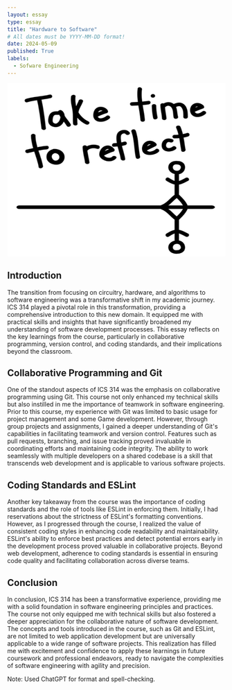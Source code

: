 ```yaml
---
layout: essay
type: essay
title: "Hardware to Software"
# All dates must be YYYY-MM-DD format!
date: 2024-05-09
published: True
labels:
  - Sofware Engineering
---
```


<img height= "400px" width="700px" class="rounded float-start pe-4" src="../img/take-time-to-reflect.jpg">

## Introduction

The transition from focusing on circuitry, hardware, and algorithms to software engineering was a transformative shift in my academic journey. ICS 314 played a pivotal role in this transformation, providing a comprehensive introduction to this new domain. It equipped me with practical skills and insights that have significantly broadened my understanding of software development processes. This essay reflects on the key learnings from the course, particularly in collaborative programming, version control, and coding standards, and their implications beyond the classroom.

## Collaborative Programming and Git

One of the standout aspects of ICS 314 was the emphasis on collaborative programming using Git. This course not only enhanced my technical skills but also instilled in me the importance of teamwork in software engineering. Prior to this course, my experience with Git was limited to basic usage for project management and some Game development. However, through group projects and assignments, I gained a deeper understanding of Git's capabilities in facilitating teamwork and version control. Features such as pull requests, branching, and issue tracking proved invaluable in coordinating efforts and maintaining code integrity. The ability to work seamlessly with multiple developers on a shared codebase is a skill that transcends web development and is applicable to various software projects.

## Coding Standards and ESLint

Another key takeaway from the course was the importance of coding standards and the role of tools like ESLint in enforcing them. Initially, I had reservations about the strictness of ESLint's formatting conventions. However, as I progressed through the course, I realized the value of consistent coding styles in enhancing code readability and maintainability. ESLint's ability to enforce best practices and detect potential errors early in the development process proved valuable in collaborative projects. Beyond web development, adherence to coding standards is essential in ensuring code quality and facilitating collaboration across diverse teams.

## Conclusion

In conclusion, ICS 314 has been a transformative experience, providing me with a solid foundation in software engineering principles and practices. The course not only equipped me with technical skills but also fostered a deeper appreciation for the collaborative nature of software development. The concepts and tools introduced in the course, such as Git and ESLint, are not limited to web application development but are universally applicable to a wide range of software projects. This realization has filled me with excitement and confidence to apply these learnings in future coursework and professional endeavors, ready to navigate the complexities of software engineering with agility and precision.





Note: Used ChatGPT for format and spell-checking.
